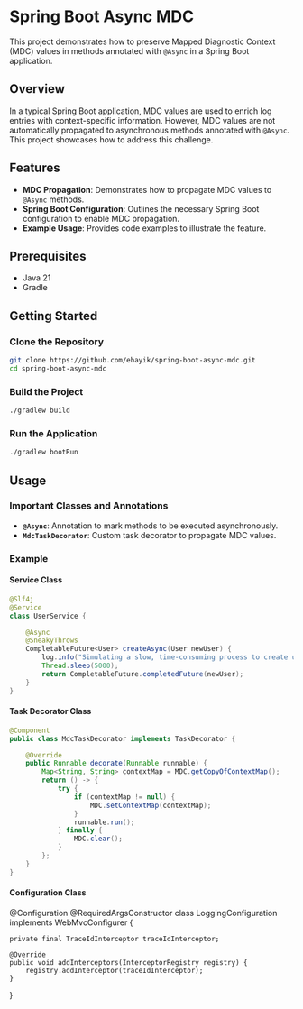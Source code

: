 # Spring Boot Async MDC

This project demonstrates how to preserve Mapped Diagnostic Context (MDC) values in methods annotated with `@Async`
in a Spring Boot application.

## Overview

In a typical Spring Boot application, MDC values are used to enrich log entries with context-specific information.
However, MDC values are not automatically propagated to asynchronous methods annotated with `@Async`. 
This project showcases how to address this challenge.

## Features

- **MDC Propagation**: Demonstrates how to propagate MDC values to `@Async` methods.
- **Spring Boot Configuration**: Outlines the necessary Spring Boot configuration to enable MDC propagation.
- **Example Usage**: Provides code examples to illustrate the feature.

## Prerequisites

- Java 21
- Gradle

## Getting Started

### Clone the Repository

```sh
git clone https://github.com/ehayik/spring-boot-async-mdc.git
cd spring-boot-async-mdc
```

### Build the Project

```sh
./gradlew build
```

### Run the Application

```sh
./gradlew bootRun
```

## Usage

### Important Classes and Annotations

- **`@Async`**: Annotation to mark methods to be executed asynchronously.
- **`MdcTaskDecorator`**: Custom task decorator to propagate MDC values.

### Example

#### Service Class

```java
@Slf4j
@Service
class UserService {

    @Async
    @SneakyThrows
    CompletableFuture<User> createAsync(User newUser) {
        log.info("Simulating a slow, time-consuming process to create user {}.", newUser.username());
        Thread.sleep(5000);
        return CompletableFuture.completedFuture(newUser);
    }
}
```

#### Task Decorator Class

```java
@Component
public class MdcTaskDecorator implements TaskDecorator {

    @Override
    public Runnable decorate(Runnable runnable) {
        Map<String, String> contextMap = MDC.getCopyOfContextMap();
        return () -> {
            try {
                if (contextMap != null) {
                    MDC.setContextMap(contextMap);
                }
                runnable.run();
            } finally {
                MDC.clear();
            }
        };
    }
}
```

#### Configuration Class

@Configuration
@RequiredArgsConstructor
class LoggingConfiguration implements WebMvcConfigurer {

    private final TraceIdInterceptor traceIdInterceptor;

    @Override
    public void addInterceptors(InterceptorRegistry registry) {
        registry.addInterceptor(traceIdInterceptor);
    }
}